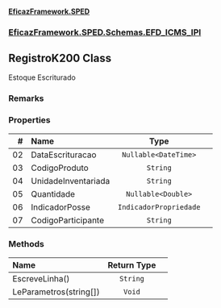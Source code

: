 #### [EficazFramework.SPED](EficazFrameworkSPED.md 'EficazFramework SPED')
### [EficazFramework.SPED.Schemas.EFD_ICMS_IPI](EficazFramework.SPED.Schemas.EFD_ICMS_IPI.md 'EficazFramework.SPED.Schemas.EFD_ICMS_IPI')

## RegistroK200 Class

Estoque Escriturado

### Remarks
### Properties

| # | Name | Type | |
| ---: | :--- | :---: | :--- |
| 02 | DataEscrituracao | `Nullable<DateTime>` |  |
| 03 | CodigoProduto | `String` |  |
| 04 | UnidadeInventariada | `String` |  |
| 05 | Quantidade | `Nullable<Double>` |  |
| 06 | IndicadorPosse | `IndicadorPropriedade` |  |
| 07 | CodigoParticipante | `String` |  |
### Methods

| Name | Return Type | |
| :--- | :---: | :--- |
| EscreveLinha() | `String` |  |
| LeParametros(string[]) | `Void` |  |
